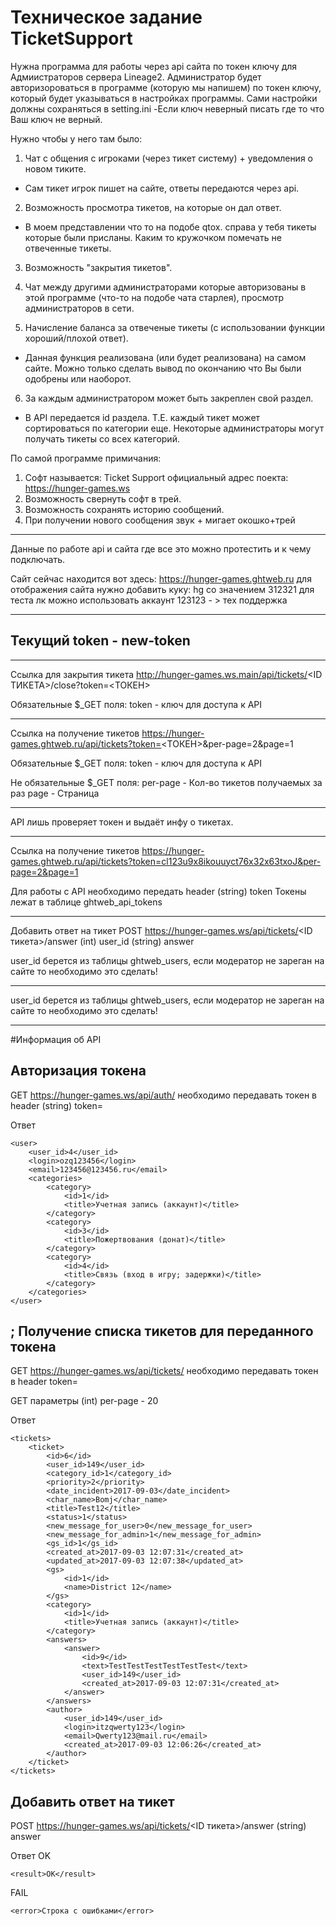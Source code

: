 # Техническое задание TicketSupport

Нужна программа для работы через api сайта по токен ключу для Адмиистраторов сервера Lineage2.
Администратор будет авторизороваться в программе (которую мы напишем) по токен ключу, который будет указываться в настройках программы. Сами настройки должны сохраняться в setting.ini
-Если ключ неверный писать где то что Ваш ключ не верный.

Нужно чтобы у него там было: 
1. Чат с общения с игроками (через тикет систему) + уведомления о новом тиките. 
- Сам тикет игрок пишет на сайте, ответы передаются через api.

2. Возможность просмотра тикетов, на которые он дал ответ. 
- В моем представлении что то на подобе qtox. справа у тебя тикеты которые были присланы.
Каким то кружочком помечать не отвеченные тикеты.

3. Возможность "закрытия тикетов". 
4. Чат между другими администраторами которые авторизованы в этой программе (что-то на подобе чата старлея), просмотр администраторов в сети. 

5. Начисление баланса за отвеченые тикеты (с использовании функции хороший/плохой ответ).
- Данная функция реализована (или будет реализована) на самом сайте. Можно только сделать вывод по окончанию что Вы были одобрены или наоборот.

6. За каждым администратором может быть закреплен свой раздел.
- В API передается id раздела. Т.Е. каждый тикет может сортироваться по категории еще. 
Некоторые администраторы могут получать тикеты со всех категорий.

По самой программе примичания:

1) Софт называется: Ticket Support
официальный адрес поекта: https://hunger-games.ws
2) Возможность свернуть софт в трей.
3) Возможность сохранять историю сообщений.
4) При получении нового сообщения звук + мигает окошко+трей

----------------------------------------------------
Данные по работе api и сайта где все это можно протестить и к чему подключать.

Сайт сейчас находится вот здесь: https://hunger-games.ghtweb.ru
для отображения сайта нужно добавить куку: hg со значением 312321
для теста лк можно использовать аккаунт 123123 - > тех поддержка

----------------------------------------------------------
Текущий token - new-token
----------------------------------------------------------
----------------------------------------------------------
Ссылка для закрытия тикета
http://hunger-games.ws.main/api/tickets/<ID ТИКЕТА>/close?token=<ТОКЕН>

Обязательные $_GET поля:
token - ключ для доступа к API

----------------------------------------------------------
Ссылка на получение тикетов
https://hunger-games.ghtweb.ru/api/tickets?token=<ТОКЕН>&per-page=2&page=1

Обязательные $_GET поля:
token - ключ для доступа к API

Не обязательные $_GET поля:
per-page - Кол-во тикетов получаемых за раз
page - Страница

----------------------------------------------------------
API лишь проверяет токен и выдаёт инфу о тикетах.

----------------------------------------------------------

Ссылка на получение тикетов
https://hunger-games.ghtweb.ru/api/tickets?token=cl123u9x8ikouuyct76x32x63txoJ&per-page=2&page=1

Для работы с API необходимо передать header
(string) token
Токены лежат в таблице ghtweb_api_tokens

----------------------------------------------------------
Добавить ответ на тикет
POST https://hunger-games.ws/api/tickets/<ID тикета>/answer
(int) user_id
(string) answer

user_id берется из таблицы ghtweb_users, если модератор не зареган на сайте то необходимо это сделать!

----------------------------------------------------------


user_id берется из таблицы ghtweb_users, если модератор не зареган на сайте то необходимо это сделать!

----------------------------------------------------------


#Информация об API

 Авторизация токена
---------------------------------------------------------
GET https://hunger-games.ws/api/auth/
необходимо передавать токен в header
(string) token=<token>

Ответ
```
<user>
	<user_id>4</user_id>
	<login>ozq123456</login>
	<email>123456@123456.ru</email>
	<categories>
		<category>
			<id>1</id>
			<title>Учетная запись (аккаунт)</title>
		</category>
		<category>
			<id>3</id>
			<title>Пожертвования (донат)</title>
		</category>
		<category>
			<id>4</id>
			<title>Связь (вход в игру; задержки)</title>
		</category>
	</categories>
</user>
```

; Получение списка тикетов для переданного токена
---------------------------------------------------------
GET https://hunger-games.ws/api/tickets/
необходимо передавать токен в header
token=<token>

GET параметры
(int) per-page - 20

Ответ
```
<tickets>
	<ticket>
		<id>6</id>
		<user_id>149</user_id>
		<category_id>1</category_id>
		<priority>2</priority>
		<date_incident>2017-09-03</date_incident>
		<char_name>Bomj</char_name>
		<title>Test12</title>
		<status>1</status>
		<new_message_for_user>0</new_message_for_user>
		<new_message_for_admin>1</new_message_for_admin>
		<gs_id>1</gs_id>
		<created_at>2017-09-03 12:07:31</created_at>
		<updated_at>2017-09-03 12:07:38</updated_at>
		<gs>
			<id>1</id>
			<name>District 12</name>
		</gs>
		<category>
			<id>1</id>
			<title>Учетная запись (аккаунт)</title>
		</category>
		<answers>
			<answer>
				<id>9</id>
				<text>TestTestTestTestTestTest</text>
				<user_id>149</user_id>
				<created_at>2017-09-03 12:07:31</created_at>
			</answer>
		</answers>
		<author>
			<user_id>149</user_id>
			<login>itzqwerty123</login>
			<email>Qwerty123@mail.ru</email>
			<created_at>2017-09-03 12:06:26</created_at>
		</author>
	</ticket>
</tickets>
```


 Добавить ответ на тикет
---------------------------------------------------------
POST https://hunger-games.ws/api/tickets/<ID тикета>/answer
(string) answer

Ответ
OK
```
<result>OK</result>
```
FAIL
```
<error>Строка с ошибками</error>
```